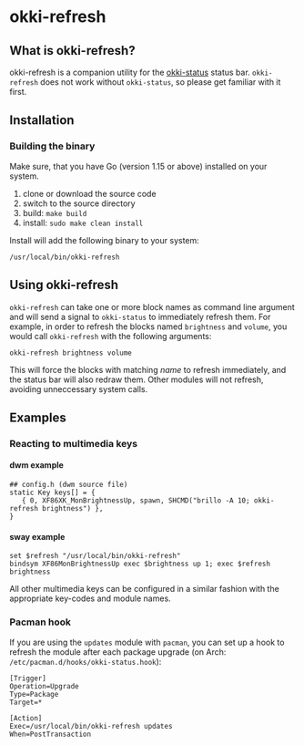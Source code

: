 # okki-refresh

## What is okki-refresh?

okki-refresh is a companion utility for the [okki-status](https://git.okki.hu/garric/okki-status) status bar.
`okki-refresh` does not work without `okki-status`, so please get familiar with it first.

## Installation

### Building the binary

Make sure, that you have Go (version 1.15 or above) installed on your system.

1. clone or download the source code
2. switch to the source directory
3. build: `make build`
4. install: `sudo make clean install`

Install will add the following binary to your system:

```
/usr/local/bin/okki-refresh
```

## Using okki-refresh

`okki-refresh` can take one or more block names as command line argument and will send a signal to `okki-status` to immediately refresh them. For example, in order to refresh the blocks named `brightness` and `volume`, you would call `okki-refresh` with the following arguments:

```
okki-refresh brightness volume
```

This will force the blocks with matching _name_ to refresh immediately, and the status bar will also redraw them. Other modules will not refresh, avoiding unneccessary system calls.

## Examples

### Reacting to multimedia keys

#### dwm example

```
## config.h (dwm source file)
static Key keys[] = {
   { 0, XF86XK_MonBrightnessUp, spawn, SHCMD("brillo -A 10; okki-refresh brightness") },
}
```

#### sway example

```
set $refresh "/usr/local/bin/okki-refresh"
bindsym XF86MonBrightnessUp exec $brightness up 1; exec $refresh brightness
```

All other multimedia keys can be configured in a similar fashion with the appropriate key-codes and module names.

### Pacman hook

If you are using the `updates` module with `pacman`, you can set up a hook to refresh the module after each package upgrade (on Arch: `/etc/pacman.d/hooks/okki-status.hook`):

```
[Trigger]
Operation=Upgrade
Type=Package
Target=*

[Action]
Exec=/usr/local/bin/okki-refresh updates
When=PostTransaction
```
